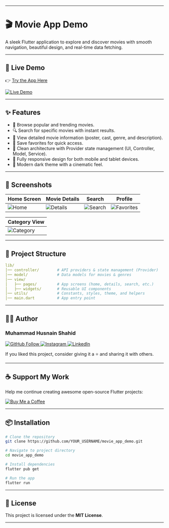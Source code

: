 
---

# 🎬 Movie App Demo

A sleek Flutter application to explore and discover movies with smooth navigation, beautiful design, and real-time data fetching.

---

## 🔗 Live Demo

👉 [Try the App Here]((https://movieapp-890d1.web.app))

<p align="left">
  <a href="https://movie-app-demo.web.app/" target="_blank">
    <img src="https://img.shields.io/badge/Live%20Demo-Click%20Here-red?style=for-the-badge&logo=flutter" alt="Live Demo"/>
  </a>
</p>

---

## ✨ Features

* 🎥 Browse popular and trending movies.
* 🔍 Search for specific movies with instant results.
* 📄 View detailed movie information (poster, cast, genre, and description).
* 💾 Save favorites for quick access.
* 🧪 Clean architecture with Provider state management (UI, Controller, Model, Service).
* 📱 Fully responsive design for both mobile and tablet devices.
* 🌙 Modern dark theme with a cinematic feel.

---

## 📸 Screenshots

| Home Screen                                                                              | Movie Details                                                                               | Search                                                                                     | Profile                                                                                     |
| ---------------------------------------------------------------------------------------- | ------------------------------------------------------------------------------------------- | ------------------------------------------------------------------------------------------ | --------------------------------------------------------------------------------------------- |
| ![Home](https://github.com/user-attachments/assets/3c50b5ac-1df6-4440-8c09-ee7378b2ea6c) | ![Details](https://github.com/user-attachments/assets/86ae58b9-bc91-4231-987f-af31af224798) | ![Search](https://github.com/user-attachments/assets/20e8fefe-f48d-4566-9c8f-0337461c190c) | ![Favorites](https://github.com/user-attachments/assets/6dee0c90-da2d-47e6-9413-3c00630d22ac) |

| Category View                                                                                |
| -------------------------------------------------------------------------------------------- |
| ![Category](https://github.com/user-attachments/assets/972dca98-3a40-4333-86fe-eb6bf87ec8ee) |

---

## 🧱 Project Structure

```yaml
lib/
│── controller/        # API providers & state management (Provider)
│── model/             # Data models for movies & genres
│── view/
│   ├── pages/         # App screens (home, details, search, etc.)
│   ├── widgets/       # Reusable UI components
│── utils/             # Constants, styles, theme, and helpers
│── main.dart          # App entry point
```

---

## 🧑‍💻 Author

### Muhammad Husnain Shahid

<p align="left">
  <a href="https://github.com/muhammadhusnainshahid">
    <img src="https://img.shields.io/badge/GitHub-Follow-blue?logo=github" alt="GitHub Follow"/>
  </a>
  <a href="https://www.instagram.com/the.husnainshahid">
    <img src="https://img.shields.io/badge/Instagram-Follow-e4405f?logo=instagram" alt="Instagram"/>
  </a>
  <a href="https://www.linkedin.com/in/muhammad-husnain-shahid-36b34b26b">
    <img src="https://img.shields.io/badge/LinkedIn-Connect-0077B5?logo=linkedin" alt="LinkedIn"/>
  </a>
</p>

If you liked this project, consider giving it a ⭐ and sharing it with others.

---

## ☕ Support My Work

Help me continue creating awesome open-source Flutter projects:

<p align="left">
  <a href="https://www.buymeacoffee.com/muhammadhusnainshahid" target="_blank">
    <img src="https://img.shields.io/badge/BuyMeACoffee-Support-FFDD00?logo=buymeacoffee" alt="Buy Me a Coffee"/>
  </a>
</p>

---

## 📦 Installation

```bash
# Clone the repository
git clone https://github.com/YOUR_USERNAME/movie_app_demo.git

# Navigate to project directory
cd movie_app_demo

# Install dependencies
flutter pub get

# Run the app
flutter run
```

---

## 📜 License

This project is licensed under the **MIT License**.

---
